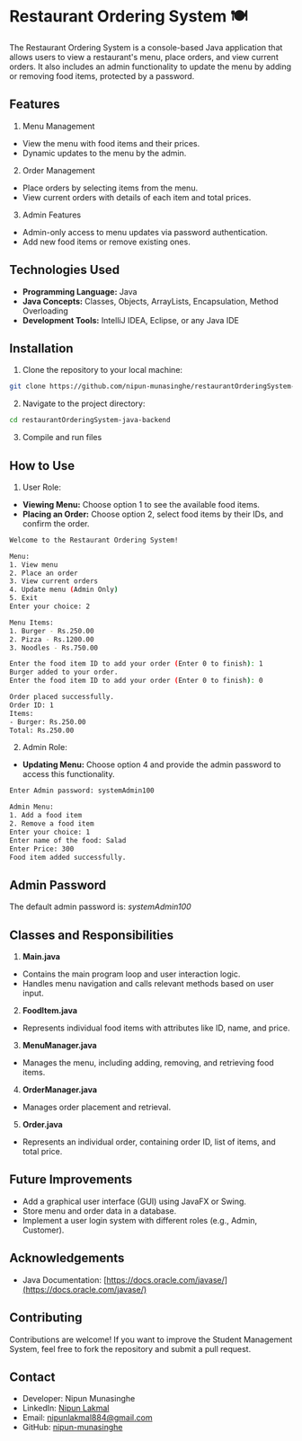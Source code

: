 
# Restaurant Ordering System 🍽️

The Restaurant Ordering System is a console-based Java application that allows users to view a restaurant's menu, place orders, and view current orders. It also includes an admin functionality to update the menu by adding or removing food items, protected by a password.


## Features

1. Menu Management
- View the menu with food items and their prices.
- Dynamic updates to the menu by the admin.

2. Order Management
- Place orders by selecting items from the menu.
- View current orders with details of each item and total prices.

3. Admin Features
- Admin-only access to menu updates via password authentication.
- Add new food items or remove existing ones.
## Technologies Used

- **Programming Language:** Java
- **Java Concepts:** Classes, Objects, ArrayLists, Encapsulation, Method Overloading
- **Development Tools:** IntelliJ IDEA, Eclipse, or any Java IDE


## Installation

1. Clone the repository to your local machine:
```bash
git clone https://github.com/nipun-munasinghe/restaurantOrderingSystem-java-backend.git
```
2. Navigate to the project directory:
```bash
cd restaurantOrderingSystem-java-backend
```
3. Compile and run files
## How to Use

1. User Role:
- **Viewing Menu:** Choose option 1 to see the available food items.
- **Placing an Order:** Choose option 2, select food items by their IDs, and confirm the order.
```bash
Welcome to the Restaurant Ordering System!

Menu:
1. View menu
2. Place an order
3. View current orders
4. Update menu (Admin Only)
5. Exit
Enter your choice: 2

Menu Items:
1. Burger - Rs.250.00
2. Pizza - Rs.1200.00
3. Noodles - Rs.750.00

Enter the food item ID to add your order (Enter 0 to finish): 1
Burger added to your order.
Enter the food item ID to add your order (Enter 0 to finish): 0

Order placed successfully.
Order ID: 1
Items:
- Burger: Rs.250.00
Total: Rs.250.00
```
2. Admin Role:

- **Updating Menu:** Choose option 4 and provide the admin password to access this functionality.
```bash
Enter Admin password: systemAdmin100

Admin Menu:
1. Add a food item
2. Remove a food item
Enter your choice: 1
Enter name of the food: Salad
Enter Price: 300
Food item added successfully.
```
## Admin Password
The default admin password is: *systemAdmin100*
## Classes and Responsibilities

1. **Main.java**
- Contains the main program loop and user interaction logic.
- Handles menu navigation and calls relevant methods based on user input.

2. **FoodItem.java**
- Represents individual food items with attributes like ID, name, and price.

3. **MenuManager.java**
- Manages the menu, including adding, removing, and retrieving food items.

4. **OrderManager.java**
- Manages order placement and retrieval.

5. **Order.java**
- Represents an individual order, containing order ID, list of items, and total price.
## Future Improvements

- Add a graphical user interface (GUI) using JavaFX or Swing.
- Store menu and order data in a database.
- Implement a user login system with different roles (e.g., Admin, Customer).
## Acknowledgements

- Java Documentation: [https://docs.oracle.com/javase/](https://docs.oracle.com/javase/)


## Contributing

Contributions are welcome! If you want to improve the Student Management System, feel free to fork the repository and submit a pull request.


## Contact

- Developer: Nipun Munasinghe
- LinkedIn: [Nipun Lakmal](https://www.linkedin.com/in/nipun-lakmal-b5b3652bb?utm_source=share&utm_campaign=share_via&utm_content=profile&utm_medium=ios_app)
- Email: nipunlakmal884@gmail.com
- GitHub: [nipun-munasinghe](https://github.com/nipun-munasinghe)
